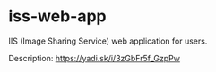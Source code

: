 # iss-web-app
IIS (Image Sharing Service) web application for users.

Description: https://yadi.sk/i/3zGbFr5f_GzpPw
